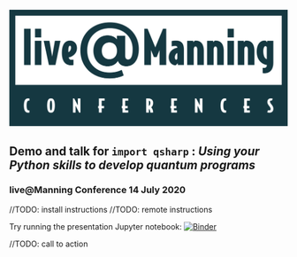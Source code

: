 ![manning logo](media/liveatManning-Logo.png)
## Demo and talk for `import qsharp` : _Using your Python skills to develop quantum programs_ 
### live@Manning Conference 14 July 2020

//TODO: install instructions
//TODO: remote instructions

Try running the presentation Jupyter notebook: [![Binder](https://mybinder.org/badge_logo.svg)](https://mybinder.org/v2/gh/crazy4pi314/manninglive-quantum-python/master?filepath=demo.ipynb)

//TODO: call to action
